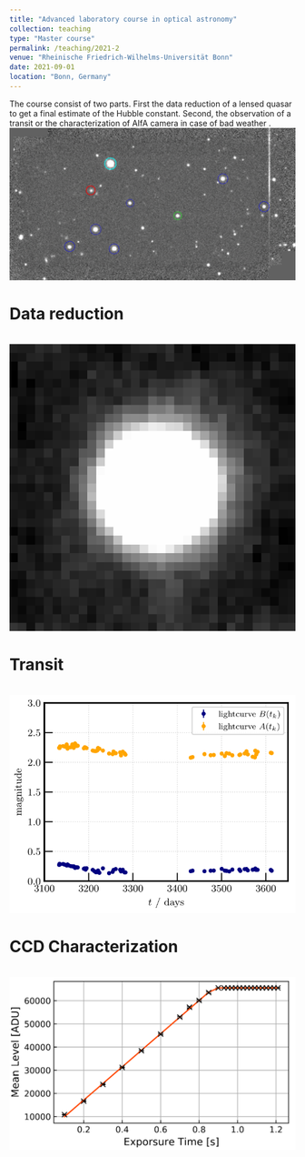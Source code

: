 ```yaml
---
title: "Advanced laboratory course in optical astronomy"
collection: teaching
type: "Master course"
permalink: /teaching/2021-2
venue: "Rheinische Friedrich-Wilhelms-Universität Bonn"
date: 2021-09-01
location: "Bonn, Germany"
---
```


The course consist of two parts. First the data reduction of a lensed quasar to get a final estimate of the Hubble constant. Second, the observation of a transit or the characterization of AIfA camera in case of bad weather .
<br/><img src='/images/teaching/coadd.png'>

Data reduction
======
<br/><img src='/images/teaching/psf.png'>

Transit
======
<br/><img src='/images/teaching/lightcurves.png'>

CCD Characterization
======
<br/><img src='/images/teaching/darkcurrent1.png'>
